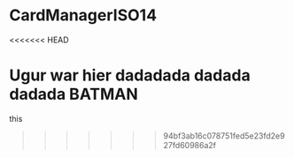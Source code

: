 # CardManagerISO14
<<<<<<< HEAD

Ugur war hier dadadada dadada dadada BATMAN
=======
this
>>>>>>> 94bf3ab16c078751fed5e23fd2e927fd60986a2f
